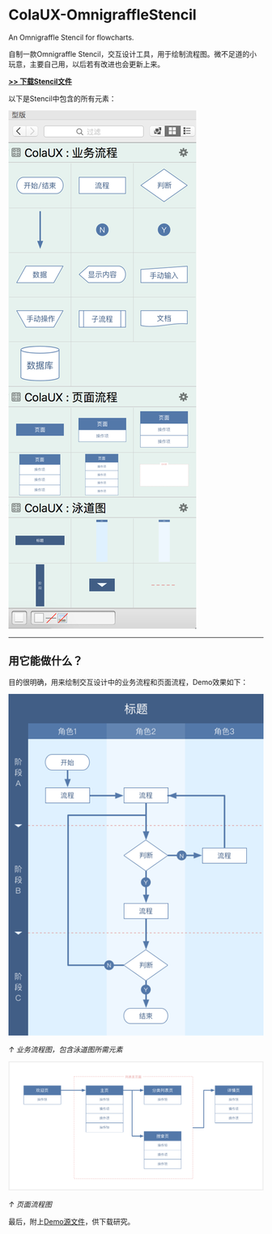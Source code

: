 # ColaUX-OmnigraffleStencil

An Omnigraffle Stencil for flowcharts.

自制一款Omnigraffle Stencil，交互设计工具，用于绘制流程图。微不足道的小玩意，主要自己用，以后若有改进也会更新上来。

[**>> 下载Stencil文件**](https://raw.githubusercontent.com/greenzorro/ColaUX-OmnigraffleStencil/master/downloads/ColaUX.gstencil)

以下是Stencil中包含的所有元素：

![](https://raw.githubusercontent.com/greenzorro/ColaUX-OmnigraffleStencil/master/preview/1.png)

---

## 用它能做什么？

目的很明确，用来绘制交互设计中的业务流程和页面流程，Demo效果如下：

![](https://raw.githubusercontent.com/greenzorro/ColaUX-OmnigraffleStencil/master/preview/2.png)

*↑ 业务流程图，包含泳道图所需元素*

![](https://raw.githubusercontent.com/greenzorro/ColaUX-OmnigraffleStencil/master/preview/3.png)

*↑ 页面流程图*

最后，附上[Demo源文件](https://raw.githubusercontent.com/greenzorro/ColaUX-OmnigraffleStencil/master/downloads/stencil%20demo.graffle)，供下载研究。
